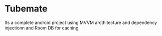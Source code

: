 # Tubemate
Its a complete android project using MVVM arcthitecture and dependency injectionn and  Room DB for caching 
